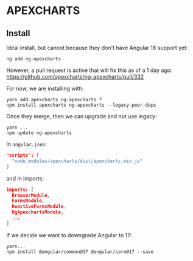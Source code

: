# APEXCHARTS

## Install

Ideal install, but cannot because they don't have Angular 18 support yet:
```shell
ng add ng-apexcharts
```

However, a pull request is active that will fix this as of a 1 day ago:
https://github.com/apexcharts/ng-apexcharts/pull/332

For now, we are installing with:
```shell
yarn add apexcharts ng-apexcharts ?
npm install apexcharts ng-apexcharts --legacy-peer-deps
```

Once they merge, then we can upgrade and not use legacy:
```shell
yarn ...
npm update ng-apexcharts
```

In `angular.json`:
```json
"scripts": [
  "node_modules/apexcharts/dist/apexcharts.min.js"
]
```

and in imports:
```json
imports: [
  BrowserModule,
  FormsModule,
  ReactiveFormsModule,
  NgApexchartsModule,
  ...
]
```

If we decide we want to downgrade Angular to 17:
```shell
yarn...
npm install @angular/common@17 @angular/core@17 --save
```
